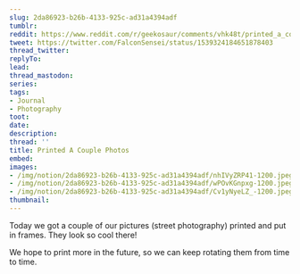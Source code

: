 ```yaml
---
slug: 2da86923-b26b-4133-925c-ad31a4394adf
tumblr:
reddit: https://www.reddit.com/r/geekosaur/comments/vhk48t/printed_a_couple_photos/
tweet: https://twitter.com/FalconSensei/status/1539324184651878403
thread_twitter:
replyTo:
lead:
thread_mastodon:
series:
tags:
- Journal
- Photography
toot:
date:
description:
thread: ''
title: Printed A Couple Photos
embed:
images:
- /img/notion/2da86923-b26b-4133-925c-ad31a4394adf/nhIVyZRP41-1200.jpeg
- /img/notion/2da86923-b26b-4133-925c-ad31a4394adf/wPOvKGnpxg-1200.jpeg
- /img/notion/2da86923-b26b-4133-925c-ad31a4394adf/Cv1yNyeLZ_-1200.jpeg
thumbnail:
---
```


Today we got a couple of our pictures (street photography) printed and put in frames. They look so cool there!

We hope to print more in the future, so we can keep rotating them from time to time.
